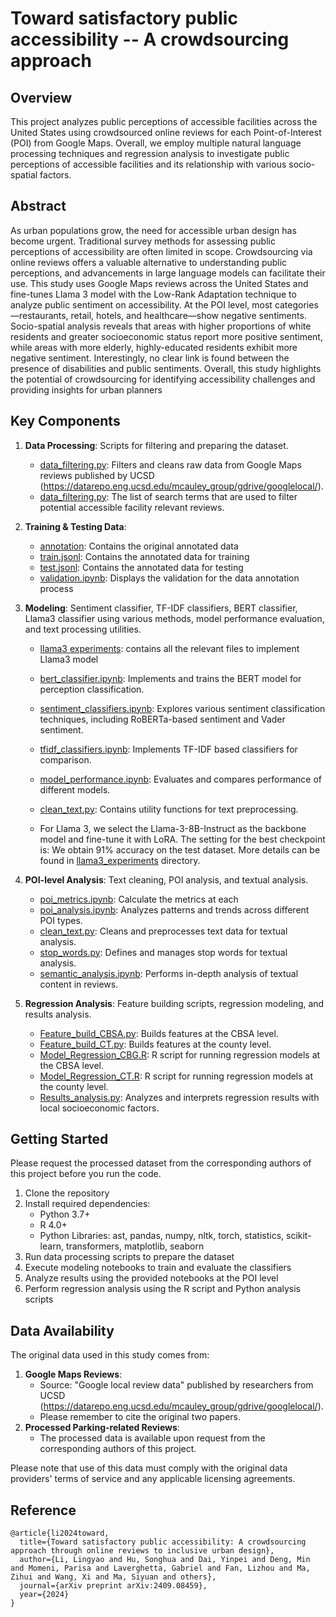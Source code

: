 # Toward satisfactory public accessibility -- A crowdsourcing approach

## Overview

This project analyzes public perceptions of accessible facilities across the United States using crowdsourced online reviews for each Point-of-Interest (POI) from Google Maps. Overall, we employ multiple natural language processing techniques and regression analysis to investigate public perceptions of accessible facilities and its relationship with various socio-spatial factors.

## Abstract

As urban populations grow, the need for accessible urban design has become urgent. Traditional survey methods for assessing public perceptions of accessibility are often limited in scope. Crowdsourcing via online reviews offers a valuable alternative to understanding public perceptions, and advancements in large language models
can facilitate their use. This study uses Google Maps reviews across the United States and fine-tunes Llama 3 model with the Low-Rank Adaptation technique to analyze public sentiment on accessibility. At the POI level, most categories—restaurants, retail, hotels, and healthcare—show negative sentiments. Socio-spatial analysis
reveals that areas with higher proportions of white residents and greater socioeconomic status report more positive sentiment, while areas with more elderly, highly-educated residents exhibit more negative sentiment. Interestingly, no clear link is found between the presence of disabilities and public sentiments. Overall, this
study highlights the potential of crowdsourcing for identifying accessibility challenges and providing insights for urban planners

## Key Components

1. **Data Processing**: Scripts for filtering and preparing the dataset.
   - [data_filtering.py](https://github.com/Lingyao1219/accessible-urban/blob/main/data_preparation/review_filtering.py): Filters and cleans raw data from Google Maps reviews published by UCSD (https://datarepo.eng.ucsd.edu/mcauley_group/gdrive/googlelocal/).
   - [data_filtering.py](https://github.com/Lingyao1219/accessible-urban/blob/main/data_preparation/words_list.py): The list of search terms that are used to filter potential accessible facility relevant reviews. 

2. **Training & Testing Data**:
   - [annotation](https://github.com/Lingyao1219/accessible-urban/tree/main/annotation): Contains the original annotated data
   - [train.jsonl](https://github.com/Lingyao1219/accessible-urban/blob/main/train.jsonl): Contains the annotated data for training
   - [test.jsonl](https://github.com/Lingyao1219/accessible-urban/blob/main/test.jsonl): Contains the annotated data for testing
   - [validation.ipynb](https://github.com/Lingyao1219/accessible-urban/blob/main/annotation/validation.ipynb): Displays the validation for the data annotation process

4. **Modeling**: Sentiment classifier, TF-IDF classifiers, BERT classifier, Llama3 classifier using various methods, model performance evaluation, and text processing utilities.
   - [llama3 experiments](https://github.com/Lingyao1219/accessible-urban/tree/main/llama3_experiments): contains all the relevant files to implement Llama3 model
   - [bert_classifier.ipynb](https://github.com/Lingyao1219/accessible-urban/blob/main/classifiers/bert_classifier.ipynb): Implements and trains the BERT model for perception classification.
   - [sentiment_classifiers.ipynb](https://github.com/Lingyao1219/accessible-urban/blob/main/classifiers/sentiment_classifier.ipynb): Explores various sentiment classification techniques, including RoBERTa-based sentiment and Vader sentiment.
   - [tfidf_classifiers.ipynb](https://github.com/Lingyao1219/accessible-urban/blob/main/classifiers/tfidf_classifiers.ipynb): Implements TF-IDF based classifiers for comparison.
   - [model_performance.ipynb](https://github.com/Lingyao1219/accessible-urban/blob/main/model_performance/model_performance.ipynb): Evaluates and compares performance of different models.
   - [clean_text.py](https://github.com/Lingyao1219/accessible-urban/blob/main/classifiers/clean_text.py): Contains utility functions for text preprocessing.

   - For Llama 3, we select the Llama-3-8B-Instruct as the backbone model and fine-tune it with LoRA. The setting for the best checkpoint is: We obtain 91% accuracy on the test dataset. More details can be found in [llama3_experiments](https://github.com/Lingyao1219/accessible-urban/tree/main/llama3_experiments) directory.

5. **POI-level Analysis**: Text cleaning, POI analysis, and textual analysis.
   - [poi_metrics.ipynb](https://github.com/Lingyao1219/accessible-urban/blob/main/poi_metrics.ipynb): Calculate the metrics at each 
   - [poi_analysis.ipynb](https://github.com/Lingyao1219/accessible-urban/blob/main/poi_analysis.ipynb): Analyzes patterns and trends across different POI types.
   - [clean_text.py](https://github.com/Lingyao1219/accessible-urban/blob/main/classifiers/clean_text.py): Cleans and preprocesses text data for textual analysis.
   - [stop_words.py](https://github.com/Lingyao1219/accessible-urban/blob/main/stop_words.py): Defines and manages stop words for textual analysis.
   - [semantic_analysis.ipynb](https://github.com/Lingyao1219/accessible-urban/blob/main/semantic_analysis.ipynb): Performs in-depth analysis of textual content in reviews.

6. **Regression Analysis**: Feature building scripts, regression modeling, and results analysis.
   - [Feature_build_CBSA.py](https://github.com/Lingyao1219/accessible-urban/blob/main/Feature_build_CBG.py): Builds features at the CBSA level.
   - [Feature_build_CT.py](https://github.com/Lingyao1219/accessible-urban/blob/main/Feature_build_CT.py): Builds features at the county level.
   - [Model_Regression_CBG.R](https://github.com/Lingyao1219/accessible-urban/blob/main/Model_Regression_CBG.R): R script for running regression models at the CBSA level.
   - [Model_Regression_CT.R](https://github.com/Lingyao1219/accessible-urban/blob/main/Model_Regression_CT.R): R script for running regression models at the county level.
   - [Results_analysis.py](https://github.com/Lingyao1219/accessible-urban/blob/main/Results_analysis.py): Analyzes and interprets regression results with local socioeconomic factors.


## Getting Started

Please request the processed dataset from the corresponding authors of this project before you run the code. 
1. Clone the repository
2. Install required dependencies:
   - Python 3.7+
   - R 4.0+
   - Python Libraries: ast, pandas, numpy, nltk, torch, statistics, scikit-learn, transformers, matplotlib, seaborn
3. Run data processing scripts to prepare the dataset
4. Execute modeling notebooks to train and evaluate the classifiers
5. Analyze results using the provided notebooks at the POI level
6. Perform regression analysis using the R script and Python analysis scripts

## Data Availability

The original data used in this study comes from: 
1. **Google Maps Reviews**: 
   - Source: "Google local review data" published by researchers from UCSD (https://datarepo.eng.ucsd.edu/mcauley_group/gdrive/googlelocal/). 
   - Please remember to cite the original two papers.
2. **Processed Parking-related Reviews**:
   - The processed data is available upon request from the corresponding authors of this project.

Please note that use of this data must comply with the original data providers' terms of service and any applicable licensing agreements.

## Reference
```
@article{li2024toward,
  title={Toward satisfactory public accessibility: A crowdsourcing approach through online reviews to inclusive urban design},
  author={Li, Lingyao and Hu, Songhua and Dai, Yinpei and Deng, Min and Momeni, Parisa and Laverghetta, Gabriel and Fan, Lizhou and Ma, Zihui and Wang, Xi and Ma, Siyuan and others},
  journal={arXiv preprint arXiv:2409.08459},
  year={2024}
}
```
